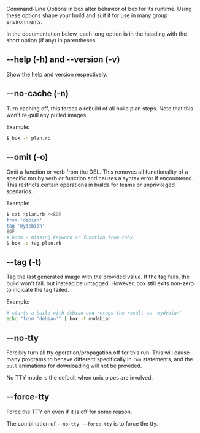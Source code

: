 Command-Line Options in box alter behavior of box for its runtime.  Using these
options shape your build and suit it for use in many group environments.

In the documentation below, each long option is in the heading with the short
option (if any) in parentheses.

## --help (-h) and --version (-v)

Show the help and version respectively.

## --no-cache (-n)

Turn caching off, this forces a rebuild of all build plan steps. Note that
this won't re-pull any pulled images.

Example:

```bash
$ box -n plan.rb
```

## --omit (-o)

Omit a function or verb from the DSL. This removes all functionality of a
specific mruby verb or function and causes a syntax error if encountered.  This
restricts certain operations in builds for teams or unprivileged scenarios.

Example:

```bash
$ cat >plan.rb <<EOF
from 'debian'
tag 'mydebian'
EOF
# boom - missing keyword or function from ruby
$ box -o tag plan.rb
```

## --tag (-t)

Tag the last generated image with the provided value. If the tag fails, the
build won't fail, but instead be untagged. However, box still exits
non-zero to indicate the tag failed.

Example:

```bash
# starts a build with debian and retags the result as 'mydebian'
echo "from 'debian'" | box -t mydebian
```

## --no-tty

Forcibly turn all tty operation/propagation off for this run. This will cause
many programs to behave different specifically in `run` statements, and the
`pull` animations for downloading will not be provided.

No TTY mode is the default when unix pipes are involved.

## --force-tty

Force the TTY on even if it is off for some reason.

The combination of `--no-tty --force-tty` is to force the tty.
